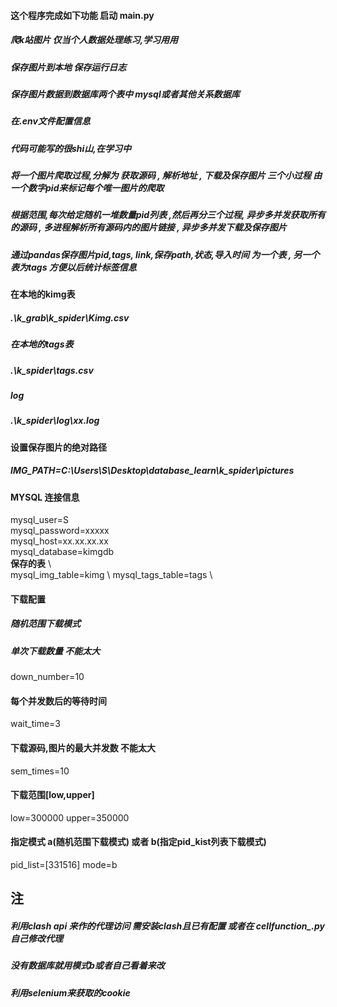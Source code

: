 #### 这个程序完成如下功能 启动 main.py
##### 爬k站图片 仅当个人数据处理练习,学习用用
##### 保存图片到本地 保存运行日志
##### 保存图片数据到数据库两个表中 mysql或者其他关系数据库 
##### 在.env文件配置信息

##### 代码可能写的很shi山,在学习中 
##### 将一个图片爬取过程,分解为 获取源码 , 解析地址 , 下载及保存图片 三个小过程 由一个数字pid来标记每个唯一图片的爬取
##### 根据范围,每次给定随机一堆数量pid列表 ,然后再分三个过程, 异步多并发获取所有的源码 , 多进程解析所有源码内的图片链接 , 异步多并发下载及保存图片
##### 通过pandas保存图片pid,tags, link,保存path,状态,导入时间 为一个表 , 另一个表为tags 方便以后统计标签信息 

#### 在本地的kimg表
##### .\k_grab\k_spider\Kimg.csv
##### 在本地的tags表
##### .\k_spider\tags.csv
##### log
##### .\k_spider\log\xx.log

#### 设置保存图片的绝对路径
##### IMG_PATH=C:\Users\S\Desktop\database_learn\k_spider\pictures

#### MYSQL 连接信息
mysql_user=S  \
mysql_password=xxxxx  \
mysql_host=xx.xx.xx.xx  \
mysql_database=kimgdb  \
**保存的表**  \  
mysql_img_table=kimg \ 
mysql_tags_table=tags \

#### 下载配置
##### 随机范围下载模式
##### 单次下载数量 不能太大
down_number=10
#### 每个并发数后的等待时间
wait_time=3
#### 下载源码,图片的最大并发数 不能太大
sem_times=10
#### 下载范围[low,upper]
low=300000
upper=350000
#### 指定模式 a(随机范围下载模式) 或者 b(指定pid_kist列表下载模式) 
pid_list=[331516]
mode=b

## 注
##### 利用clash api 来作的代理访问 需安装clash且已有配置 或者在 cellfunction_.py自己修改代理
##### 没有数据库就用模式b或者自己看着来改
##### 利用selenium来获取的cookie
